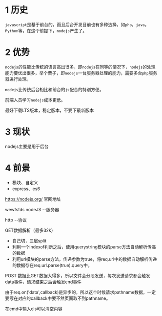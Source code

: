 # 1 历史
`javascript`是基于前台的，而且后台开发目前也有多种选择，如`php`，`java`，`Python`等，在这个前提下，`nodejs`产生了。

# 2 优势
`nodejs`的性能比传统的语言高出很多，即`nodejs`在同等的情况下，`nodejs`的处理能力要优出很多，举个栗子，即`nodejs`一台服务器处理的能力，需要多台`php`服务器进行处理。

`nodejs`比传统后台相比和前台的`js`配合的特别方便。

前端人员学习`nodejs`成本更低。

最好下载LTS版本，稳定版本，不要下最新版本
# 3 现状
nodejs主要是用于后台

# 4 前景
- 模块、自定义
- express、es6

https://nodejs.org/ 官网地址

wewfsfds
nodeJS --服务器

http --协议

GET数据解析（最多32k）
- 自己切，三层split
- 利用一个indexof判断之后，使用querystring模块的parse方法自动解析传递的数据
- 利用url模块的parse方法，传递参数为true，将req.url中的数据自动解析传递的数据存在req.url.parse(true).query中。


POST
数据比GET数据大得多，所以文件会分段发送，每次发送请求都会触发data事件，请求结束之后会触发end事件

由于req.on('data',callback)是异步的，所以这个时候请求pathname数据，一定要写在对应的callback中要不然页面取不到pathname。

在cmd中输入cls可以清空内容